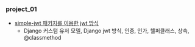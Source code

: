### project_01
* [simple-jwt 패키지를 이용한 jwt 방식](https://velog.io/@kjyeon1101/DRF-JWT-%EC%9D%B8%EC%A6%9D%EC%9D%84-%EC%82%AC%EC%9A%A9%ED%95%9C-%ED%9A%8C%EC%9B%90%EA%B0%80%EC%9E%85%EB%A1%9C%EA%B7%B8%EC%9D%B8)
  * Django 커스텀 유저 모델, Django jwt 방식, 인증, 인가, 헬퍼클래스, 상속, @classmethod